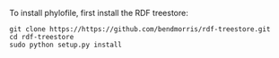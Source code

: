 To install phylofile, first install the RDF treestore:

    git clone https://https://github.com/bendmorris/rdf-treestore.git
    cd rdf-treestore
    sudo python setup.py install